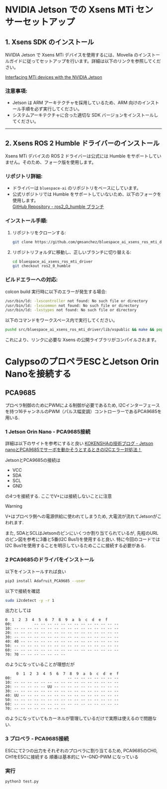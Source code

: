 # NVIDIA Jetson での Xsens MTi センサーセットアップ

## 1. Xsens SDK のインストール

NVIDIA Jetson で Xsens MTi デバイスを使用するには、Movella のインストールガイドに従ってセットアップを行います。詳細は以下のリンクを参照してください。

[Interfacing MTi devices with the NVIDIA Jetson](https://base.movella.com/s/article/Interfacing-MTi-devices-with-the-NVIDIA-Jetson-1605870420176?language=en_US)

### **注意事項:**
- Jetson は ARM アーキテクチャを採用しているため、ARM 向けのインストール手順を必ず実行してください。
- システムアーキテクチャに合った適切な SDK バージョンをインストールしてください。

---

## 2. Xsens ROS 2 Humble ドライバーのインストール

Xsens MTi デバイスの ROS 2 ドライバーは公式には Humble をサポートしていません。そのため、フォーク版を使用します。

### **リポジトリ詳細:**
- ドライバーは `bluespace-ai` のリポジトリをベースにしています。
- 公式リポジトリでは Humble をサポートしていないため、以下のフォークを使用します。  
  [GitHub Repository - ros2\_0\_humble ブランチ](https://github.com/gmsanchez/bluespace_ai_xsens_ros_mti_driver/tree/ros2_0_humble)

### **インストール手順:**
1. リポジトリをクローンする:
   ```bash
   git clone https://github.com/gmsanchez/bluespace_ai_xsens_ros_mti_driver.git
   ```
2. リポジトリフォルダに移動し、正しいブランチに切り替える:
    ```bash
    cd bluespace_ai_xsens_ros_mti_driver
    git checkout ros2_0_humble
    ```
### **ビルドエラーへの対応:**
colcon build 実行時に以下のエラーが発生する場合:

```bash
/usr/bin/ld: -lxscontroller not found: No such file or directory
/usr/bin/ld: -lxscommon not found: No such file or directory
/usr/bin/ld: -lxstypes not found: No such file or directory
```
以下のコマンドをワークスペース内で実行してください。
    
```bash
pushd src/bluespace_ai_xsens_ros_mti_driver/lib/xspublic && make && popd
```
これにより、リンクに必要な Xsens の公開ライブラリがコンパイルされます。


# CalypsoのプロペラESCとJetson Orin Nanoを接続する

## PCA9685
プロペラ制御のためにPWMによる制御が必要であるため, I2Cインターフェースを持つ16チャンネルのPWM（パルス幅変調）コントローラーであるPCA9685を用いる.

### 1 Jetson Orin Nano - PCA9685接続
詳細は以下のサイトを参考にすると良い
[KOKENSHAの技術ブログ - Jetson nanoとPCA9685でサーボを動かそうとするときのI2Cエラー対処法！](URL "https://kokensha.xyz/jetson/jetson-nano-pca9685-i2c-error-resolution/")

JetsonとPCA9685の接続は
- VCC
- SDA
- SCL
- GND

の4つを接続する. ここでV+には接続しないことに注意

> [!WARNING]
> V+はプロペラ側への電源供給に使われてしまうため, 大電流が流れてJetsonがこわれます.

また, SDAとSCLはJetsonのピンにいくつか割り当てられているが, 先程のURLのピン図を参考に3番と5番(I2C Bus1)を使用すると良い. 特に今回のコードではI2C Bus1を使用することを明示しているためここに接続する必要がある.

### 2 PCA9685のドライバをインストール
以下をインストールすれば良い
```bash
pip3 install Adafruit_PCA9685 --user
```
以下で接続を確認
```bash
sudo i2cdetect -y -r 1
```
出力としては
```
0  1  2  3  4  5  6  7  8  9  a  b  c  d  e  f
00:          -- -- -- -- -- -- -- -- -- -- -- -- --
10: -- -- -- -- -- -- -- -- -- -- -- -- -- -- -- --
20: -- -- -- -- -- -- -- -- -- -- -- -- -- -- -- --
30: -- -- -- -- -- -- -- -- -- -- -- -- -- -- -- --
40: 40 -- -- -- -- -- -- -- -- -- -- -- -- -- -- --
50: -- -- -- -- -- -- -- -- -- -- -- -- -- -- -- --
60: -- -- -- -- -- -- -- -- -- -- -- -- -- -- -- --
70: 70 -- -- -- -- -- -- --
```
のようになっていることが理想だが
```
     0  1  2  3  4  5  6  7  8  9  a  b  c  d  e  f
00:                         -- -- -- -- -- -- -- -- 
10: -- -- -- -- -- -- -- -- -- -- -- -- -- -- -- -- 
20: -- -- -- -- -- UU -- -- -- -- -- -- -- -- -- -- 
30: -- -- -- -- -- -- -- -- -- -- -- -- -- -- -- -- 
40: UU -- -- -- -- -- -- -- -- -- -- -- -- -- -- -- 
50: -- -- -- -- -- -- -- -- -- -- -- -- -- -- -- -- 
60: -- -- -- -- -- -- -- -- -- -- -- -- -- -- -- -- 
70: -- -- -- -- -- -- -- --   
```
のようになっていてもカーネルが管理しているだけで実際は使えるので問題ない.

### 3 プロペラ - PCA9685接続
ESCにて2つの出力をそれぞれのプロペラに割り当てるため, PCA9685のCH0, CH1をESCに接続する
順番は基本的に V+-GND-PWM になっている

### 実行
```bash
python3 test.py
```
